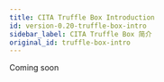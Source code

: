 ```yaml
---
title: CITA Truffle Box Introduction
id: version-0.20-truffle-box-intro
sidebar_label: CITA Truffle Box 简介
original_id: truffle-box-intro
---
```


Coming soon

